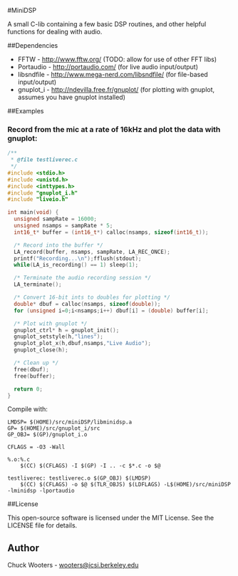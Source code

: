#MiniDSP

A small C-lib containing a few basic DSP routines, and other helpful functions for dealing with audio.

##Dependencies

* FFTW - http://www.fftw.org/ (TODO: allow for use of other FFT libs)
* Portaudio - http://portaudio.com/ (for live audio input/output)
* libsndfile - http://www.mega-nerd.com/libsndfile/ (for file-based input/output)
* gnuplot_i - http://ndevilla.free.fr/gnuplot/ (for plotting with gnuplot, assumes you have gnuplot installed)

##Examples
### Record from the mic at a rate of 16kHz and plot the data with gnuplot:

```c
/**
 * @file testliverec.c
 */ 
#include <stdio.h>
#include <unistd.h>
#include <inttypes.h>
#include "gnuplot_i.h"
#include "liveio.h"

int main(void) {
  unsigned sampRate = 16000;
  unsigned nsamps = sampRate * 5;
  int16_t* buffer = (int16_t*) calloc(nsamps, sizeof(int16_t));

  /* Record into the buffer */  
  LA_record(buffer, nsamps, sampRate, LA_REC_ONCE); 
  printf("Recording...\n");fflush(stdout);
  while(LA_is_recording() == 1) sleep(1);

  /* Terminate the audio recording session */
  LA_terminate();

  /* Convert 16-bit ints to doubles for plotting */
  double* dbuf = calloc(nsamps, sizeof(double));
  for (unsigned i=0;i<nsamps;i++) dbuf[i] = (double) buffer[i];

  /* Plot with gnuplot */
  gnuplot_ctrl* h = gnuplot_init();
  gnuplot_setstyle(h,"lines");
  gnuplot_plot_x(h,dbuf,nsamps,"Live Audio");
  gnuplot_close(h);

  /* Clean up */
  free(dbuf);
  free(buffer);

  return 0;
}
```

Compile with:

```make
LMDSP= $(HOME)/src/miniDSP/libminidsp.a
GP= $(HOME)/src/gnuplot_i/src
GP_OBJ= $(GP)/gnuplot_i.o

CFLAGS = -O3 -Wall

%.o:%.c
	$(CC) $(CFLAGS) -I $(GP) -I .. -c $*.c -o $@ 

testliverec: testliverec.o $(GP_OBJ) $(LMDSP)
	$(CC) $(CFLAGS) -o $@ $(TLR_OBJS) $(LDFLAGS) -L$(HOME)/src/miniDSP -lminidsp -lportaudio

```


##License

This open-source software is licensed under the MIT License. See the
LICENSE file for details.

## Author
Chuck Wooters - <wooters@icsi.berkeley.edu>

